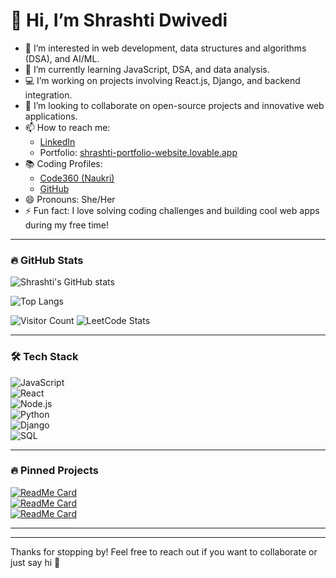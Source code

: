 # 👋 Hi, I’m Shrashti Dwivedi  

- 👀 I’m interested in web development, data structures and algorithms (DSA), and AI/ML.  
- 🌱 I’m currently learning JavaScript, DSA, and data analysis.  
- 💻 I’m working on projects involving React.js, Django, and backend integration.  
- 💞️ I’m looking to collaborate on open-source projects and innovative web applications.  
- 📫 How to reach me:  
  - [LinkedIn](https://www.linkedin.com/in/shrashti-dwivedi-663049253/)  
  - Portfolio: [shrashti-portfolio-website.lovable.app](https://shrashti-portfolio-website.lovable.app)  
- 📚 Coding Profiles:  
  - [Code360 (Naukri)](https://www.naukri.com/code360/profile/a976a440-31c3-4d23-b286-212bb23eb9fb)  
  - [GitHub](https://github.com/shrashti-19)  
- 😄 Pronouns: She/Her  
- ⚡ Fun fact: I love solving coding challenges and building cool web apps during my free time!  

---

### 🔥 GitHub Stats

![Shrashti's GitHub stats](https://github-readme-stats.vercel.app/api?username=shrashti-19&show_icons=true&theme=radical)

![Top Langs](https://github-readme-stats.vercel.app/api/top-langs/?username=shrashti-19&layout=compact&theme=radical)

![Visitor Count](https://profile-counter.glitch.me/shrashti-19/count.svg)
![LeetCode Stats](https://leetcode-stats-eight.vercel.app/?username=your-leetcode-username&theme=radical)


---

### 🛠️ Tech Stack

![JavaScript](https://img.shields.io/badge/-JavaScript-F7DF1E?style=flat-square&logo=javascript&logoColor=black)  
![React](https://img.shields.io/badge/-React-61DAFB?style=flat-square&logo=react&logoColor=black)  
![Node.js](https://img.shields.io/badge/-Node.js-339933?style=flat-square&logo=node-dot-js&logoColor=white)  
![Python](https://img.shields.io/badge/-Python-3776AB?style=flat-square&logo=python&logoColor=white)  
![Django](https://img.shields.io/badge/-Django-092E20?style=flat-square&logo=django&logoColor=white)  
![SQL](https://img.shields.io/badge/-SQL-4479A1?style=flat-square&logo=postgresql&logoColor=white)  

---

### 🔥 Pinned Projects

[![ReadMe Card](https://github-readme-stats.vercel.app/api/pin/?username=shrashti-19&repo=CodeReview&theme=radical)](https://github.com/shrashti-19/CodeReview)  
[![ReadMe Card](https://github-readme-stats.vercel.app/api/pin/?username=shrashti-19&repo=LangEcho&theme=radical)](https://github.com/shrashti-19/LangEcho)  
[![ReadMe Card](https://github-readme-stats.vercel.app/api/pin/?username=shrashti-19&repo=TruthFact&theme=radical)](https://github.com/shrashti-19/TruthFact)  

---



---

Thanks for stopping by! Feel free to reach out if you want to collaborate or just say hi 👋  
